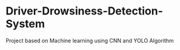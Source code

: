# Driver-Drowsiness-Detection-System
Project based on Machine learning using CNN and YOLO Algorithm
